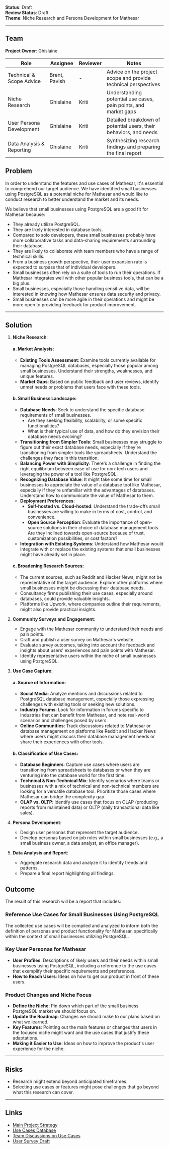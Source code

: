 **Status**: Draft  
**Review Status**: Draft  
**Theme**: Niche Research and Persona Development for Mathesar

---

## Team

**Project Owner**: Ghislaine

| Role                              | Assignee     | Reviewer                                 | Notes                                                        |
| --------------------------------- | ------------ | ---------------------------------------- | ------------------------------------------------------------ |
| Technical & Scope Advice        | Brent, Pavish| -                                        | Advice on the project scope and provide technical perspectives |
| Niche Research                    | Ghislaine    | Kriti                                    | Understanding potential use cases, pain points, and market gaps |
| User Persona Development          | Ghislaine    | Kriti                                    | Detailed breakdown of potential users, their behaviors, and needs |
| Data Analysis & Reporting         | Ghislaine    | Kriti                                    | Synthesizing research findings and preparing the final report |


## Problem

In order to understand the features and use cases of Mathesar, it's essential to comprehend our target audience. We have identified small businesses using PostgreSQL as a potential niche for Mathesar and would like to conduct research to better understand the market and its needs.

We believe that small businesses using PostgreSQL are a good fit for Mathesar because:

- They already utilize PostgreSQL.
- They are likely interested in database tools.
- Compared to solo developers, these small businesses probably have more collaborative tasks and data-sharing requirements surrounding their database.
- They are likely to collaborate with team members who have a range of technical skills.
- From a business growth perspective, their user expansion rate is expected to surpass that of individual developers.
- Small businesses often rely on a suite of tools to run their operations. If Mathesar integrates well with other popular business tools, that can be a big plus.
- Small businesses, especially those handling sensitive data, will be interested in knowing how Mathesar ensures data security and privacy.
- Small businesses can be more agile in their operations and might be more open to providing feedback for product improvement.

---

## Solution

1. **Niche Research**:
   #### a. Market Analysis:
      - **Existing Tools Assessment**: Examine tools currently available for managing PostgreSQL databases, especially those popular among small businesses. Understand their strengths, weaknesses, and unique features.
      - **Market Gaps**: Based on public feedback and user reviews, identify unmet needs or problems that users face with these tools.
   
   #### b. Small Business Landscape:
      - **Database Needs**: Seek to understand the specific database requirements of small businesses.
        - Are they seeking flexibility, scalability, or some specific functionalities?
        - What is their typical use of data, and how do they envision their database needs evolving?
      - **Transitioning from Simpler Tools**: Small businesses may struggle to figure out their exact database needs, especially if they're transitioning from simpler tools like spreadsheets. Understand the challenges they face in this transition.
      - **Balancing Power with Simplicity**: There's a challenge in finding the right equilibrium between ease of use for non-tech users and leveraging the power of a tool like PostgreSQL.
      - **Recognizing Database Value**: It might take some time for small businesses to appreciate the value of a database tool like Mathesar, especially if they're unfamiliar with the advantages of databases. Understand how to communicate the value of Mathesar to them.
      - **Deployment Preferences**:
        - **Self-hosted vs. Cloud-hosted**: Understand the trade-offs small businesses are willing to make in terms of cost, control, and convenience.
        - **Open Source Perception**: Evaluate the importance of open-source solutions in their choice of database management tools. Are they inclined towards open-source because of trust, customization possibilities, or cost factors?
      - **Integration with Existing Systems**: Understand how Mathesar would integrate with or replace the existing systems that small businesses might have already set in place.

   #### c. Broadening Research Sources:
      - The current sources, such as Reddit and Hacker News, might not be representative of the target audience. Explore other platforms where small businesses might be discussing their database needs.
      - Consultancy firms publishing their use cases, especially around databases, could provide valuable insights.
      - Platforms like Upwork, where companies outline their requirements, might also provide practical insights.

3. **Community Surveys and Engagement**:

   - Engage with the Mathesar community to understand their needs and pain points.
   - Craft and publish a user survey on Mathesar's website.
   - Evaluate survey outcomes, taking into account the feedback and insights about users' experiences and pain points with Mathesar.
   - Identify representative users within the niche of small businesses using PostgreSQL.

4. **Use Case Capture**:

   #### a. Source of Information:
      - **Social Media**: Analyze mentions and discussions related to PostgreSQL database management, especially those expressing challenges with existing tools or seeking new solutions.
      - **Industry Forums**: Look for information in forums specific to industries that can benefit from Mathesar, and note real-world scenarios and challenges posed by users.
      - **Online Communities**: Track discussions related to Mathesar or database management on platforms like Reddit and Hacker News where users might discuss their database management needs or share their experiences with other tools.
   
   #### b. Classification of Use Cases:
      - **Database Beginners**: Capture use cases where users are transitioning from spreadsheets to databases or when they are venturing into the database world for the first time.
      - **Technical & Non-Technical Mix**: Identify scenarios where teams or businesses with a mix of technical and non-technical members are looking for a versatile database tool. Prioritize those cases where Mathesar can bridge the complexity gap.
      - **OLAP vs. OLTP**: Identify use cases that focus on OLAP (producing reports from maintained data) or OLTP (daily transactional data like sales).

5. **Persona Development**:
   - Design user personas that represent the target audience.
   - Develop personas based on job roles within small businesses (e.g., a small business owner, a data analyst, an office manager).

6. **Data Analysis and Report**:
   - Aggregate research data and analyze it to identify trends and patterns.
   - Prepare a final report highlighting all findings.

## Outcome

The result of this research will be a report that includes:

### Reference Use Cases for Small Businesses Using PostgreSQL
The collected use cases will be compiled and analyzed to inform both the definition of personas and product functionality for Mathesar, specifically within the context of small businesses utilizing PostgreSQL.

### Key User Personas for Mathesar

- **User Profiles**:  Descriptions of likely users and their needs within small businesses using PostgreSQL, including a reference to the use cases that exemplify their specific requirements and preferences.
- **How to Reach Users**: Ideas on how to get our product in front of these users.

### Product Changes and Niche Focus

- **Define the Niche**: Pin down which part of the small business PostgreSQL market we should focus on.
- **Update the Roadmap**: Changes we should make to our plans based on what we learned.
- **Key Features**: Pointing out the main features or changes that users in the focused niche might want and the use cases that justify these adaptations.
- **Making it Easier to Use**: Ideas on how to improve the product's user experience for the niche.

---

## Risks

- Research might extend beyond anticipated timeframes.
- Selecting use cases or features might pose challenges that go beyond what this research can cover.

---

## Links

- [Main Project Strategy](https://hackmd.io/Ys9xfGZBTK-OaSCTrKPxNw)
- [Use Cases Database](https://internal.mathesar.org/db/mathesar_tables/14/)
- [Team Discussions on Use Cases](https://hackmd.io/zYChtLI2RSiSs8-61zN3Yw)
- [User Survey Draft](https://hackmd.io/NI4LU3GrQ62vl5_nyOa2LA)
